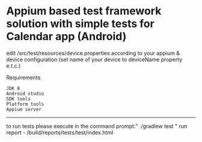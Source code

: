 # Appium based test framework solution with simple tests for Calendar app (Android)

edit /src/test/resources/device.properties according to your appium & device configuration (set name of your device to deviceName property e.t.c.)

Requirements

    JDK 8
    Android studio
    SDK tools
    Platform tools
    Appium server

_______________________________________________________________________

to run tests please execute in the command prompt:" ./gradlew test "
run report - /build/reports/tests/test/index.html


